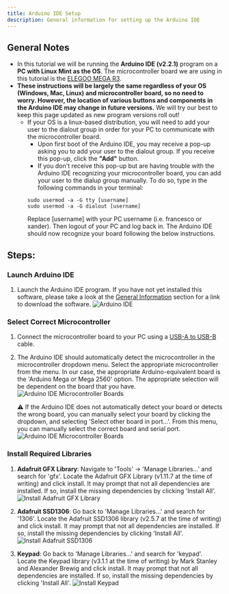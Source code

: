 ```yaml
---
title: Arduino IDE Setup
description: General information for setting up the Arduino IDE
---
```


## General Notes
- In this tutorial we will be running the **Arduino IDE (v2.2.1)** program on a **PC with Linux Mint as the OS**. The microcontroller board we are using in this tutorial is the [ELEGOO MEGA R3](https://www.amazon.com/ELEGOO-ATmega2560-ATMEGA16U2-Arduino-Compliant/dp/B01H4ZDYCE/ref=sr_1_3?keywords=elegoo%2Bmega&sr=8-3&th=1).
- **These instructions will be largely the same regardless of your OS (Windows, Mac, Linux) and microcontroller board, so no need to worry. However, the location of various buttons and components in the Arduino IDE may change in future versions.** We will try our best to keep this page updated as new program versions roll out!
    - If your OS is a linux-based distribution, you will need to add your user to the dialout group in order for your PC to communicate with the microcontroller board. 
        - Upon first boot of the Arduino IDE, you may receive a pop-up asking you to add your user to the dialout group. If you receive this pop-up, click the **"Add"** button.
        - If you don't receive this pop-up but are having trouble with the Arduino IDE recognizing your microcontroller board, you can add your user to the dialup group manually. To do so, type in the following commands in your terminal:
        ```
        sudo usermod -a -G tty [username]
        sudo usermod -a -G dialout [username]
        ```
        Replace [username] with your PC username (i.e. francesco or xander). Then logout of your PC and log back in. The Arduino IDE should now recognize your board following the below instructions.

## Steps:

### Launch Arduino IDE
1. Launch the Arduino IDE program. If you have not yet installed this software, please take a look at the <a href="/getting-started/general-info/#arduino-program">General Information</a> section for a link to download the software.
![Arduino IDE](/assets/microcontroller-software/Step1.png)

### Select Correct Microcontroller
1. Connect the microcontroller board to your PC using a [USB-A to USB-B](https://www.amazon.com/gp/product/B00NH11KIK/ref=ppx_yo_dt_b_asin_title_o07_s00?ie=UTF8&th=1) cable.

2. The Arduino IDE should automatically detect the microcontroller in the microcontroller dropdown menu. Select the appropriate microcontroller from the menu. In our case, the appropriate Arduino-equivalent board is the 'Arduino Mega or Mega 2560' option. The appropriate selection will be dependent on the board that you have.
![Arduino IDE Microcontroller Boards](/assets/microcontroller-software/Step2.png)

    ⚠️ If the Arduino IDE does not automatically detect your board or detects the wrong board, you can manually select your board by clicking the dropdown, and selecting 'Select other board in port...'. From this menu, you can manually select the correct board and serial port. 
![Arduino IDE Microcontroller Boards](/assets/microcontroller-software/Step2b.png)

### Install Required Libraries
1. **Adafruit GFX Library**: Navigate to 'Tools' -> 'Manage Libraries...' and search for 'gfx'. Locate the Adafruit GFX Library (v1.11.7 at the time of writing) and click install. It may prompt that not all dependencies are installed. If so, install the missing dependencies by clicking 'Install All'.
![Install Adafruit GFX Library](/assets/microcontroller-software/Step3.png)

2. **Adafruit SSD1306**: Go back to 'Manage Libraries...' and search for '1306'. Locate the Adafruit SSD1306 library (v2.5.7 at the time of writing) and click install. It may prompt that not all dependencies are installed. If so, install the missing dependencies by clicking 'Install All'.
![Install Adafruit SSD1306](/assets/microcontroller-software/Step4.png)

3. **Keypad**: Go back to 'Manage Libraries...' and search for 'keypad'. Locate the Keypad library (v3.1.1 at the time of writing) by Mark Stanley and Alexander Brewig and click install. It may prompt that not all dependencies are installed. If so, install the missing dependencies by clicking 'Install All'.
![Install Keypad](/assets/microcontroller-software/Step5.png)

